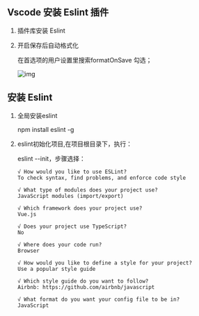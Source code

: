 ## Vscode 安装 Eslint 插件

1. 插件库安装 Eslint

2. 开启保存后自动格式化

   在首选项的用户设置里搜索formatOnSave 勾选；

   ![img](https://img-blog.csdnimg.cn/20200307230718440.png?x-oss-process=image/watermark,type_ZmFuZ3poZW5naGVpdGk,shadow_10,text_aHR0cHM6Ly9ibG9nLmNzZG4ubmV0L2phZ2dlcl9ndW8=,size_16,color_FFFFFF,t_70)



## 安装 Eslint

1. 全局安装eslint

   npm install eslint -g

2. eslint初始化项目,在项目根目录下，执行：

   eslint --init，步骤选择：

   ```shell
   √ How would you like to use ESLint?
   To check syntax, find problems, and enforce code style
   
   √ What type of modules does your project use?
   JavaScript modules (import/export)
   
   √ Which framework does your project use?
   Vue.js
   
   √ Does your project use TypeScript?
   No
   
   √ Where does your code run?
   Browser
   
   √ How would you like to define a style for your project?
   Use a popular style guide
   
   √ Which style guide do you want to follow?
   Airbnb: https://github.com/airbnb/javascript
   
   √ What format do you want your config file to be in?
   JavaScript
   ```
